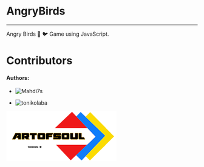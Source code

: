 # AngryBirds
-------------------------------------------------
Angry Birds :anger: :bird: Game using JavaScript. 

# Contributors

#### Authors:

*  ![Mahdi7s](https://github.com/Mahdi7s)

*  ![tonikolaba](https://github.com/tonikolaba)

![Alt text](https://github.com/tonikolaba/download/blob/master/info/artofsoullogoVOG.png?raw=true"ArtofSoul")
